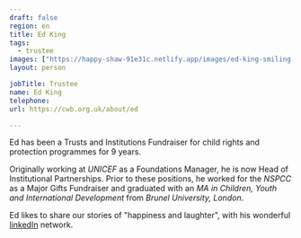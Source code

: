 ```yaml
---
draft: false
region: en
title: Ed King
tags:
  - trustee
images: ["https://happy-shaw-91e31c.netlify.app/images/ed-king-smiling.webp"]
layout: person

jobTitle: Trustee
name: Ed King
telephone:
url: https://cwb.org.uk/about/ed

---
```


Ed has been a Trusts and Institutions Fundraiser for child rights and protection programmes for 9&nbsp;years.

Originally working at _UNICEF_ as a Foundations Manager, he is now Head of Institutional Partnerships. Prior to these positions, he worked for the _NSPCC_ as a Major Gifts Fundraiser and graduated with an _MA in Children, Youth and International Development_ from _Brunel&nbsp;University,&nbsp;London_.

Ed likes to share our stories of "happiness and laughter", with his wonderful [linkedIn](https://www.linkedin.com/in/ed-king-271a2140/detail/recent-activity/shares/) network.

<!--SWAP:https://cwb.org.uk/images/close-up-of-edward.jpg-->
<!--
• Ed King (rated out of 3):
- performance: posing tough questions like: "how do we know it's working?"
- what can he trust us to do for him?:
  - improve interactions
  - "outward facing board"
  - minimise conflict of interest
-->
